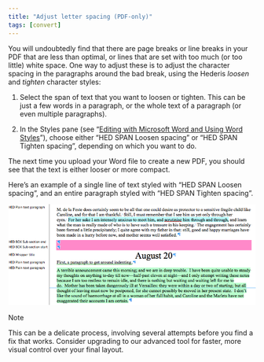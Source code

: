 ```yaml
---
title: "Adjust letter spacing (PDF-only)"
tags: [convert]
---
```

 
<html><body><section data-type="chapter" class="hsecchapter" data-hederis-type="hsecchapter" id="adjust-line-breaks" data-pi-attrs="id: adjust-line-breaks; data-tags: convert;" role="doc-chapter" data-tags="convert" data-author-name=" " data-book-title=" " title="Adjust letter spacing (PDF-only)"><p class="hblkp" data-hederis-type="hblkp" id="pQ4vjBjTX">You will undoubtedly find that there are page breaks or line breaks in your PDF that are less than optimal, or lines that are set with too much (or too little) white space. One way to adjust these is to adjust the character spacing in the paragraphs around the bad break, using the Hederis <em data-hederis-type="hspanem" id="pSfozyAgE">loosen</em> and <em class="hspanem" data-hederis-type="hspanem" id="pF1xAnhBn">tighten</em> character styles:</p><ol class="hwprnumlist" data-hederis-type="hwprnumlist" id="pgfkCxOXY"><li class="hblkoli" data-hederis-type="hblkoli" id="liBBCSfBfC"><p class="hblkoli" data-hederis-type="hblklip" id="pKgw62opZ">Select the span of text that you want to loosen or tighten. This can be just a few words in a paragraph, or the whole text of a paragraph (or even multiple paragraphs). </p></li><li class="hblkoli" data-hederis-type="hblkoli" id="lipMFaaDsN"><p class="hblkoli" data-hederis-type="hblklip" id="pohtA9hCd">In the Styles pane (see &#8220;<a href="{% link _docs/fine-tune-styles.md %}" data-hederis-type="hspana" id="pIfeNzkYw"><span class="Hyperlink" data-hederis-type="hspnspan" id="pObIZ1LOO">Editing with Microsoft Word and Using Word Styles</span></a>&#8221;), choose either &#8220;HED SPAN Loosen spacing&#8221; or &#8220;HED SPAN Tighten spacing&#8221;, depending on which you want to do.</p></li></ol><p class="hblkp" data-hederis-type="hblkp" id="pYmgZSI0u">The next time you upload your Word file to create a new PDF, you should see that the text is either looser or more compact.</p><p class="hblkp" data-hederis-type="hblkp" id="pFmR1UUPz">Here&#8217;s an example of a single line of text styled with &#8220;HED SPAN Loosen spacing&#8221;, and an entire paragraph styled with &#8220;HED SPAN Tighten spacing&#8221;.</p><img data-hederis-type="hblkimg" class="hblkimg" id="pEPud3PSZ" src="/images/loosetight1.png" data-img-src="/images/loosetight1.png"/><aside class="hwprbox box" data-hederis-type="hwprbox" id="pjm6PZ6OL" data-type="sidebar"><p class="hblktype" data-hederis-type="hblktype" id="p442W8KRx">Note</p><p class="hblkp" data-hederis-type="hblkp" id="puOyjtTrJ">This can be a delicate process, involving several attempts before you find a fix that works. Consider upgrading to our advanced tool for faster, more visual control over your final layout.</p></aside></section></body></html>
